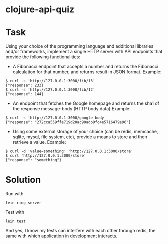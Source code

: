 # clojure-api-quiz

# Task

Using your choice of the programming language and additional libraries and/or frameworks, implement a single HTTP server with API endpoints that provide the following functionalities:

* A Fibonacci endpoint that accepts a number and returns the Fibonacci calculation for that number, and returns result in JSON format. Example:

```console
$ curl -s 'http://127.0.0.1:3000/fib/13'
{"response": 233}
$ curl -s 'http://127.0.0.1:3000/fib/12'
{"response": 144}
```

* An endpoint that fetches the Google homepage and returns the sha1 of the response message-body (HTTP body data).Example:

```console
$ curl -s 'http://127.0.0.1:3000/google-body'
{"response": "272cca559ffe719d20ac90adb9fc4e5716479e96"}
```

* Using some external storage of your choice (can be redis, memcache, sqlite, mysql, file system, etc), provide a means to store and then retrieve a value. Example:

```console
$ curl -d 'value=something' 'http://127.0.0.1:3000/store'
$ curl 'http://127.0.0.1:3000/store'
{"response": "something"}
```

# Solution

Run with

```console
lein ring server
```

Test with

```console
lein test
```

And yes, I know my tests can interfere with each other through redis, the same with which application in development interacts.
